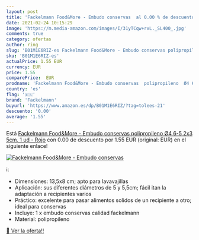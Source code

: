```yaml
---
layout: post
title: 'Fackelmann Food&More - Embudo conservas  al 0.00 % de descuento'
date: 2021-02-24 10:15:29
image: 'https://m.media-amazon.com/images/I/31yTCqw+rxL._SL400_.jpg'
comments: true
category: ofertas
author: ring
slug: 'B01M1E6RIZ-es Fackelmann Food&More - Embudo conservas polipropileno Ø4...'
sku: 'B01M1E6RIZ-es'
actualPrice: 1.55 EUR
currency: EUR
price: 1.55
comparePrice:  EUR
prodname: 'Fackelmann Food&More - Embudo conservas  polipropileno  Ø4 6-5 2x3 5cm. 1 ud - Rojo'
country: 'es'
flag: '🇪🇸'
brand: 'Fackelmann'
buyurl: 'https://www.amazon.es/dp/B01M1E6RIZ/?tag=tolees-21'
descuento: '0.00'
average: '1.55'
---
```


Está [Fackelmann Food&More - Embudo conservas  polipropileno  Ø4 6-5 2x3 5cm. 1 ud - Rojo](https://www.amazon.es/dp/B01M1E6RIZ/?tag=tolees-21) con 0.00 de descuento por 1.55 EUR (original:  EUR) en el siguiente enlace!

[![Fackelmann Food&More - Embudo conservas ](https://m.media-amazon.com/images/I/31yTCqw+rxL._SL400_.jpg)](https://www.amazon.es/dp/B01M1E6RIZ/?tag=tolees-21)

ℹ️:

- Dimensiones: 13,5x8 cm; apto para lavavajillas
- Aplicación: sus diferentes diámetros de 5 y 5,5cm; fácil itan la adaptación a recipientes varios
- Práctico: excelente para pasar alimentos solidos de un recipiente a otro; ideal para conservas
- Incluye: 1 x embudo conservas calidad fackelmann
- Material: polipropileno

[🛒 Ver la oferta!!](https://www.amazon.es/dp/B01M1E6RIZ/?tag=tolees-21)
